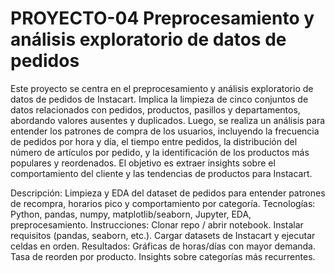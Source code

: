# PROYECTO-04 Preprocesamiento y análisis exploratorio de datos de pedidos

Este proyecto se centra en el preprocesamiento y análisis exploratorio de datos de pedidos de Instacart. Implica la limpieza de cinco conjuntos de datos relacionados con pedidos, productos, pasillos y departamentos, abordando valores ausentes y duplicados. Luego, se realiza un análisis para entender los patrones de compra de los usuarios, incluyendo la frecuencia de pedidos por hora y día, el tiempo entre pedidos, la distribución del número de artículos por pedido, y la identificación de los productos más populares y reordenados. El objetivo es extraer insights sobre el comportamiento del cliente y las tendencias de productos para Instacart.


Descripción: Limpieza y EDA del dataset de pedidos para entender patrones de recompra, horarios pico y comportamiento por categoría.
Tecnologías: Python, pandas, numpy, matplotlib/seaborn, Jupyter, EDA, preprocesamiento.
Instrucciones:
Clonar repo / abrir notebook.
Instalar requisitos (pandas, seaborn, etc.).
Cargar datasets de Instacart y ejecutar celdas en orden.
Resultados:
Gráficas de horas/días con mayor demanda.
Tasa de reorden por producto.
Insights sobre categorías más recurrentes.
